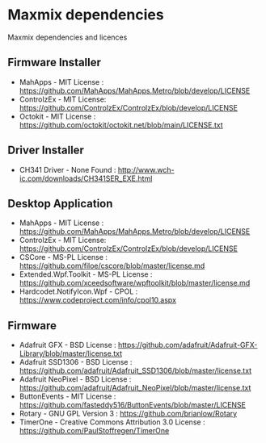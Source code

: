 # Maxmix dependencies

Maxmix dependencies and licences

## Firmware Installer

* MahApps - MIT License : https://github.com/MahApps/MahApps.Metro/blob/develop/LICENSE
* ControlzEx - MIT License: https://github.com/ControlzEx/ControlzEx/blob/develop/LICENSE
* Octokit - MIT License : https://github.com/octokit/octokit.net/blob/main/LICENSE.txt

## Driver Installer

* CH341 Driver - None Found : http://www.wch-ic.com/downloads/CH341SER_EXE.html

## Desktop Application

* MahApps - MIT License : https://github.com/MahApps/MahApps.Metro/blob/develop/LICENSE
* ControlzEx - MIT License: https://github.com/ControlzEx/ControlzEx/blob/develop/LICENSE
* CSCore - MS-PL License : https://github.com/filoe/cscore/blob/master/license.md
* Extended.Wpf.Toolkit - MS-PL License : https://github.com/xceedsoftware/wpftoolkit/blob/master/license.md
* Hardcodet.NotifyIcon.Wpf - CPOL : https://www.codeproject.com/info/cpol10.aspx
  
## Firmware

* Adafruit GFX  - BSD License : https://github.com/adafruit/Adafruit-GFX-Library/blob/master/license.txt
* Adafruit SSD1306 - BSD License : https://github.com/adafruit/Adafruit_SSD1306/blob/master/license.txt
* Adafruit NeoPixel - BSD License : https://github.com/adafruit/Adafruit_NeoPixel/blob/master/license.txt
* ButtonEvents - MIT License : https://github.com/fasteddy516/ButtonEvents/blob/master/LICENSE
* Rotary - GNU GPL Version 3 : https://github.com/brianlow/Rotary
* TimerOne - Creative Commons Attribution 3.0 License : https://github.com/PaulStoffregen/TimerOne
